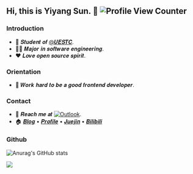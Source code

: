 ## Hi, this is Yiyang Sun. :wave: ![Profile View Counter](https://komarev.com/ghpvc/?username=syy11cn)

### Introduction

- :school: 𝑺𝒕𝒖𝒅𝒆𝒏𝒕 𝒐𝒇 [@𝑼𝑬𝑺𝑻𝑪](https://github.com/uestcer).
- :man_technologist: 𝑴𝒂𝒋𝒐𝒓 𝒊𝒏 𝒔𝒐𝒇𝒕𝒘𝒂𝒓𝒆 𝒆𝒏𝒈𝒊𝒏𝒆𝒆𝒓𝒊𝒏𝒈.
- :heart: 𝑳𝒐𝒗𝒆 𝒐𝒑𝒆𝒏 𝒔𝒐𝒖𝒓𝒄𝒆 𝒔𝒑𝒊𝒓𝒊𝒕.

### Orientation

- :dart: 𝑾𝒐𝒓𝒌 𝒉𝒂𝒓𝒅 𝒕𝒐 𝒃𝒆 𝒂 𝒈𝒐𝒐𝒅 𝒇𝒓𝒐𝒏𝒕𝒆𝒏𝒅 𝒅𝒆𝒗𝒆𝒍𝒐𝒑𝒆𝒓.

### Contact

- :email: 𝑹𝒆𝒂𝒄𝒉 𝒎𝒆 𝒂𝒕 [![Outlook](https://img.shields.io/badge/-Outlook-0078d4?logo=mail.ru)](mailto:syy11cn@outlook.com).
- :house: [𝑩𝒍𝒐𝒈](https://blog.syy11.cn/) • [𝑷𝒓𝒐𝒇𝒊𝒍𝒆](https://syy11.cn/) • [𝑱𝒖𝒆𝒋𝒊𝒏](https://juejin.cn/user/4010632618185038) • [𝑩𝒊𝒍𝒊𝒃𝒊𝒍𝒊](https://space.bilibili.com/439734028)

### Github

![Anurag's GitHub stats](https://github-readme-stats.vercel.app/api?username=syy11cn&show_icons=true)

![](https://hit.yhype.me/github/profile?user_id=57290456)
